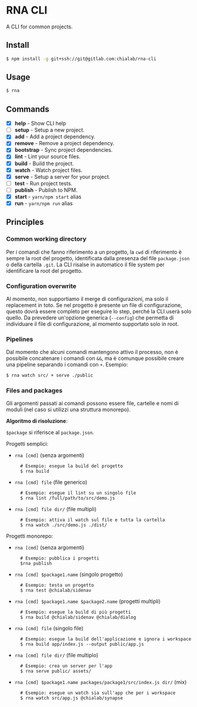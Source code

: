 # RNA CLI

A CLI for common projects.

## Install
```sh
$ npm install -g git+ssh://git@gitlab.com:chialab/rna-cli
```

## Usage
```sh
$ rna
```

## Commands

* [x] **help** - Show CLI help
* [ ] **setup** - Setup a new project.
* [x] **add** - Add a project dependency.
* [x] **remove** - Remove a project dependency.
* [x] **bootstrap** - Sync project dependencies.
* [x] **lint** - Lint your source files.
* [x] **build** - Build the project.
* [x] **watch** - Watch project files.
* [x] **serve** - Setup a server for your project.
* [ ] **test** - Run project tests.
* [ ] **publish** - Publish to NPM.
* [x] **start** - `yarn/npm start` alias
* [x] **run** - `yarn/npm run` alias

## Principles

### Common working directory

Per i comandi che fanno riferimento a un progetto, la `cwd` di riferimento è sempre la root del progetto, identificata dalla presenza del file `package.json` o della cartella `.git`.
La CLI risalse in automatico il file system per identificare la root del progetto.

### Configuration overwrite

Al momento, non supportiamo il merge di configurazioni, ma solo il replacement in toto. Se nel progetto è presente un file di configurazione, questo dovrà essere completo per eseguire lo step, perché la CLI userà solo quello.
Da prevedere un'opzione generica (`--config`) che permetta di individuare il file di configurazione, al momento supportato solo in root.

### Pipelines

Dal momento che alcuni comandi mantengono attivo il processo, non è possibile concatenare i comandi con `&&`, ma è comunque possibile creare una pipeline separando i comandi con `+`. Esempio:

```sh
$ rna watch src/ + serve ./public
```

### Files and packages
Gli argomenti passati ai comandi possono essere file, cartelle e nomi di moduli (nel caso si utilizzi una struttura monorepo).

**Algoritmo di risoluzione**:

`$package` si riferisce al `package.json`.

Progetti semplici:

* `rna [cmd]` (senza argomenti)

        # Esempio: esegue la build del progetto 
        $ rna build

* `rna [cmd] file` (file generico)

        # Esempio: esegue il lint su un singolo file
        $ rna lint /full/path/to/src/demo.js

* `rna [cmd] file dir/` (file multipli)

        # Esempio: attiva il watch sul file e tutta la cartella
        $ rna watch ./src/demo.js ./dist/


Progetti monorepo:

* `rna [cmd]` (senza argomenti)

        # Esempio: pubblica i progetti
        $rna publish

* `rna [cmd] $package1.name` (singolo progetto)

        # Esempio: testa un progetto
        $ rna test @chialab/sidenav

* `rna [cmd] $package1.name $package2.name` (progetti multipli)

        # Esempio: esegue la build di più progetti
        $ rna build @chialab/sidenav @chialab/dialog

* `rna [cmd] file` (singolo file)

        # Esempio: esegue la build dell'applicazione e ignora i workspace
        $ rna build app/index.js --output public/app.js

* `rna [cmd] file dir/` (file multiplo)

        # Esempio: crea un server per l'app
        $ rna serve public/ assets/

* `rna [cmd] $package1.name packages/package1/src/index.js dir/` (mix)

        # Esempio: esegue un watch sia sull'app che per i workspace
        $ rna watch src/app.js @chialab/synapse

